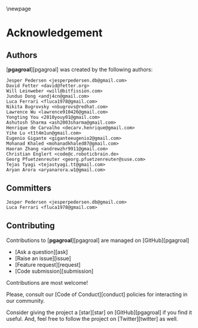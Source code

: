 \newpage

# Acknowledgement

## Authors

[**pgagroal**][pgagroal] was created by the following authors:

```
Jesper Pedersen <jesperpedersen.db@gmail.com>
David Fetter <david@fetter.org>
Will Leinweber <will@bitfission.com>
Junduo Dong <andj4cn@gmail.com>
Luca Ferrari <fluca1978@gmail.com>
Nikita Bugrovsky <nbugrovs@redhat.com>
Lawrence Wu <lawrence910426@gmail.com>
Yongting You <2010youy01@gmail.com>
Ashutosh Sharma <ash2003sharma@gmail.com>
Henrique de Carvalho <decarv.henrique@gmail.com>
Yihe Lu <t1t4m1un@gmail.com>
Eugenio Gigante <giganteeugenio2@gmail.com>
Mohanad Khaled <mohanadkhaled87@gmail.com>
Haoran Zhang <andrewzhr9911@gmail.com>
Christian Englert <code@c.roboticbrain.de>
Georg Pfuetzenreuter <georg.pfuetzenreuter@suse.com>
Tejas Tyagi <tejastyagi.tt@gmail.com>
Aryan Arora <aryanarora.w1@gmail.com>
```

## Committers

```
Jesper Pedersen <jesperpedersen.db@gmail.com>
Luca Ferrari <fluca1978@gmail.com>
```

## Contributing

Contributions to [**pgagroal**][pgagroal] are managed on [GitHub][pgagroal]

* [Ask a question][ask]
* [Raise an issue][issue]
* [Feature request][request]
* [Code submission][submission]

Contributions are most welcome!

Please, consult our [Code of Conduct][conduct] policies for interacting in our
community.

Consider giving the project a [star][star] on
[GitHub][pgagroal] if you find it useful. And, feel free to follow
the project on [Twitter][twitter] as well.
